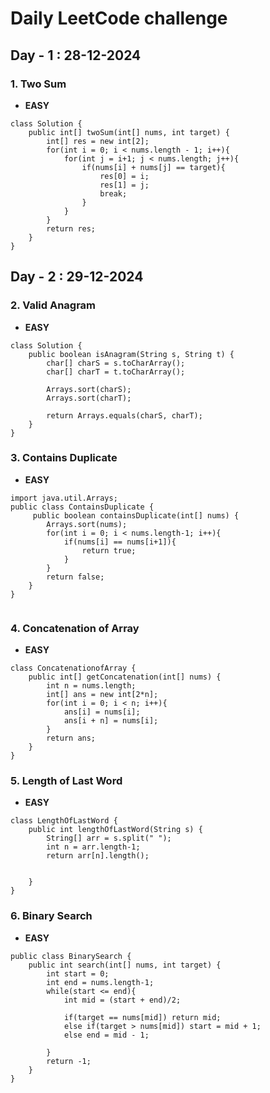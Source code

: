 # Daily LeetCode challenge

## Day - 1 : 28-12-2024

### 1. Two Sum
- **EASY**
```
class Solution {
    public int[] twoSum(int[] nums, int target) {
        int[] res = new int[2];
        for(int i = 0; i < nums.length - 1; i++){
            for(int j = i+1; j < nums.length; j++){
                if(nums[i] + nums[j] == target){
                    res[0] = i;
                    res[1] = j;
                    break;
                }
            }
        }
        return res;
    }
}

```
## Day - 2 : 29-12-2024


### 2. Valid Anagram
- **EASY**
```
class Solution {
    public boolean isAnagram(String s, String t) {
        char[] charS = s.toCharArray(); 
        char[] charT = t.toCharArray(); 

        Arrays.sort(charS);
        Arrays.sort(charT);
        
        return Arrays.equals(charS, charT);
    }
}

```

### 3. Contains Duplicate
- **EASY**
```
import java.util.Arrays;
public class ContainsDuplicate {
     public boolean containsDuplicate(int[] nums) {
        Arrays.sort(nums);
        for(int i = 0; i < nums.length-1; i++){
            if(nums[i] == nums[i+1]){
                return true;
            }
        }
        return false;
    }
}


```

### 4. Concatenation of Array
- **EASY**
```
class ConcatenationofArray {
    public int[] getConcatenation(int[] nums) {
        int n = nums.length;
        int[] ans = new int[2*n];
        for(int i = 0; i < n; i++){
            ans[i] = nums[i];
            ans[i + n] = nums[i];
        }
        return ans;
    }
}
```

### 5. Length of Last Word
- **EASY**
```
class LengthOfLastWord {
    public int lengthOfLastWord(String s) {
        String[] arr = s.split(" ");
        int n = arr.length-1;
        return arr[n].length();

    
    }
}
```

### 6. Binary Search
- **EASY**
```
public class BinarySearch {
    public int search(int[] nums, int target) {
        int start = 0;
        int end = nums.length-1;
        while(start <= end){
            int mid = (start + end)/2;

            if(target == nums[mid]) return mid;
            else if(target > nums[mid]) start = mid + 1;
            else end = mid - 1;
            
        }
        return -1;
    }
}

```